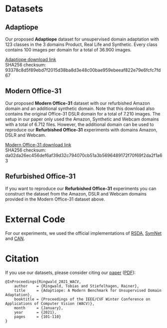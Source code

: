 # Datasets
## Adaptiope

Our proposed **Adaptiope** dataset for unsupervised domain adaptation with 123 classes in the 3 domains Product, Real Life and Synthetic. Every class contains 100 images per domain for a total of 36.900 images. 

[Adaptiope download link](https://drive.google.com/file/d/1FmdsvetC0oVyrFJ9ER7fcN-cXPOWx2gq/view?usp=sharing)  
SHA256 checksum: 93378c8d5f89ebd7f2015d38ba8d3e48c00bae959ebeeaf822e79e6fcfc7fd67

## Modern Office-31

Our proposed **Modern Office-31** dataset with our refurbished Amazon domain and an additional synthetic domain.
Note that this download also contains the original Office-31 DSLR domain for a total of 7.210 images. The setup in our paper only used the Amazon, Synthetic and Webcam domains with a total of 6.712 files. However, the additional domain can be used to reproduce our **Refurbished Office-31** experiments with domains Amazon, DSLR and Webcam.

[Modern Office-31 download link](https://drive.google.com/file/d/1p7ecv9kP3YbmdiY49vSjTaG0Aw51n26x/view?usp=sharing)  
SHA256 checksum: da02da26ec456def6af39d32c794070cb51a3b5696489172f70f69f2da2f1a63

## Refurbished Office-31
If you want to reproduce our **Refurbished Office-31** experiments you can construct the dataset from the Amazon, DSLR and Webcam domains provided in the Modern Office-31 dataset above.


# External Code

For our experiments, we used the official implementations of [RSDA](https://github.com/XJTU-XGU/RSDA), [SymNet](https://github.com/YBZh/SymNets) and [CAN](https://github.com/kgl-prml/Contrastive-Adaptation-Network-for-Unsupervised-Domain-Adaptation).


# Citation

If you use our datasets, please consider citing our [paper](https://openaccess.thecvf.com/content/WACV2021/html/Ringwald_Adaptiope_A_Modern_Benchmark_for_Unsupervised_Domain_Adaptation_WACV_2021_paper.html) ([PDF](https://openaccess.thecvf.com/content/WACV2021/papers/Ringwald_Adaptiope_A_Modern_Benchmark_for_Unsupervised_Domain_Adaptation_WACV_2021_paper.pdf)):

```
@InProceedings{Ringwald_2021_WACV,
    author    = {Ringwald, Tobias and Stiefelhagen, Rainer},
    title     = {Adaptiope: A Modern Benchmark for Unsupervised Domain Adaptation},
    booktitle = {Proceedings of the IEEE/CVF Winter Conference on Applications of Computer Vision (WACV)},
    month     = {January},
    year      = {2021},
    pages     = {101-110}
}
```
